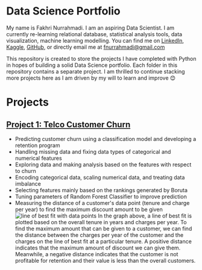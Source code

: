 # Data Science Portfolio

My name is Fakhri Nurrahmadi. I am an aspiring Data Scientist. I am currently re-learning relational database, statistical analysis tools, data visualization, machine learning modelling. You can find me on [LinkedIn](https://www.linkedin.com/in/fnurrahmadi/), [Kaggle](https://www.kaggle.com/hidious), [GitHub](https://github.com/fnurrahmadi), or directly email me at fnurrahmadi@gmail.com

This repository is created to store the projects I have completed with Python in hopes of building a solid Data Science portfolio. Each folder in this repository contains a separate project. I am thrilled to continue stacking more projects here as I am driven by my will to learn and improve 😊

# Projects

## [Project 1: Telco Customer Churn](https://github.com/fnurrahmadi/FN-Repo/tree/main/Telco%20Customer%20Churn)
- Predicting customer churn using a classification model and developing a retention program
- Handling missing data and fixing data types of categorical and numerical features
- Exploring data and making analysis based on the features with respect to churn
- Encoding categorical data, scaling numerical data, and treating data imbalance
- Selecting features mainly based on the rankings generated by Boruta
- Tuning parameters of Random Forest Classifier to improve prediction
- Measuring the distance of a customer's data point (tenure and charge per year) to find the maximum discount amount to be given
![line of best fit with data points](/img/output_159_1.png)
In the graph above, a line of best fit is plotted based on the overall tenure in years and charges per year. To find the maximum amount that can be given to a customer, we can find the distance between the charges per year of the customer and the charges on the line of best fit at a particular tenure. A positive distance indicates that the maximum amount of discount we can give them. Meanwhile, a negative distance indicates that the customer is not profitable for retention and their value is less than the overall customers.